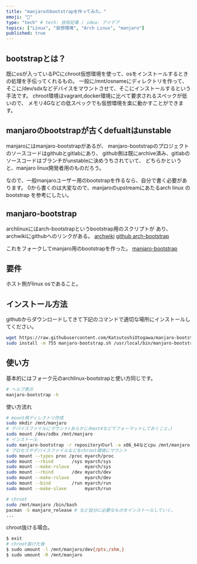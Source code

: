 ```yaml
---
title: "manjaroのbootstrapを作ってみた。"
emoji: "🌊"
type: "tech" # tech: 技術記事 / idea: アイデア
topics: ["Linux", "仮想環境", "Arch Linux", "manjaro"]
published: true
---
```


## bootstrapとは？

既にosが入っているPCにchroot仮想環境を使って、osをインストールするときの処理を手伝ってくれるもの。
一般に/mnt/osnameにディレクトリを作って、そこに/dev/sdxなどデバイスをマウントさせて、そこにインストールするという手法です。
chroot環境はvagrant,docker環境に比べて要求されるスペックが低いので、
メモリ4Gなどの低スペックでも仮想環境を楽に動かすことができます。

## manjaroのbootstrapが古くdefualtはunstable

manjaroにはmanjaro-bootstrapがあるが、
manjaro-bootstrapのプロジェクトのソースコードはgithubとgitlabにあり、
github側は既にarchive済み、gitlabのソースコードはブランチがunstableに決めうちされていて、
どちらかというと、manjaro linux開発者用のものだろう。

なので、一般manjaroユーザー用のbootstrapを作るなら、自分で書く必要があります。
0から書くのは大変なので、manjaroのupstreamにあたるarch linux のbootstrap
を参考にしたい。

## manjaro-bootstrap

archlinuxにはarch-bootstrapというbootstrap用のスクリプトが
あり、archwikiにgithubへのリンクがある。
[archwiki](https://wiki.archlinux.jp/index.php/%E6%97%A2%E5%AD%98%E3%81%AE_Linux_%E3%81%8B%E3%82%89%E3%82%A4%E3%83%B3%E3%82%B9%E3%83%88%E3%83%BC%E3%83%AB)
[github arch-bootstrap](https://github.com/tokland/arch-bootstrap)

これをフォークしてmanjaro用のbootstrapを作った。
[manjaro-bootstrap](https://github.com/KatsutoshiOtogawa/manjaro-bootstrap)

## 要件

ホスト側がlinux osであること。

## インストール方法

githubからダウンロードしてきて下記のコマンドで適切な場所にインストールしてください。

```bash
wget https://raw.githubusercontent.com/KatsutoshiOtogawa/manjaro-bootstrap/main/manjaro-bootstrap.sh
sudo install -m 755 manjaro-bootstrap.sh /usr/local/bin/manjaro-bootstrap
```

## 使い方

基本的にはフォーク元のarchlinux-bootstrapと使い方同じです。

```bash
# ヘルプ表示
manjaro-bootstrap -h
```

使い方流れ

```bash
# mount用ディレクトリ作成
sudo mkdir /mnt/manjaro
# デバイスファイルにマウント(あらかじめext4などでフォーマットしておくこと。)
sudo mount /dev/sdbx /mnt/manjaro
# インストール
sudo manjaro-bootstrap -r repositoryのurl -a x86_64などcpu /mnt/manjaro
# プロセスやデバイスファイルなどをchroot環境にマウント
sudo mount --types proc /proc myarch/proc
sudo mount --rbind       /sys myarch/sys
sudo mount --make-rslave      myarch/sys
sudo mount --rbind       /dev myarch/dev
sudo mount --make-rslave      myarch/dev
sudo mount --bind        /run myarch/run
sudo mount --make-slave       myarch/run

# chroot
sudo /mnt/manjaro /bin/bash
pacman -S manjaro_release # など自分に必要なものをインストールしていく。
...
```

chroot抜ける場合。

```bash
$ exit
# chroot抜けた後
$ sudo umount -l /mnt/manjaro/dev{/pts,/shm,}
$ sudo umount -R /mnt/manjaro
```
